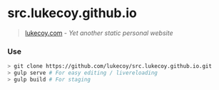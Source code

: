 # src.lukecoy.github.io

> [lukecoy.com](http://www.lukecoy.com) - *Yet another static personal website*

### Use
```bash
> git clone https://github.com/lukecoy/src.lukecoy.github.io.git
> gulp serve # For easy editing / livereloading
> gulp build # For staging
```

